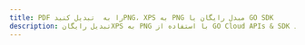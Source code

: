 ---title: PDF را به  تبدیل کنیدPNG، XPS به PNG مبدل رایگان یا GO SDKdescription: تبدیل رایگانXPS به PNG با استفاده از GO Cloud APIs & SDK همچنین اسناد PDF را در Cloud ایجاد، ویرایش و رندر کنید.---